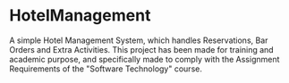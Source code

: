 # HotelManagement
A simple Hotel Management System, which handles Reservations, Bar Orders and Extra Activities.
This project has been made for training and academic purpose, and specifically made to comply with the Assignment Requirements of the "Software Technology" course.
